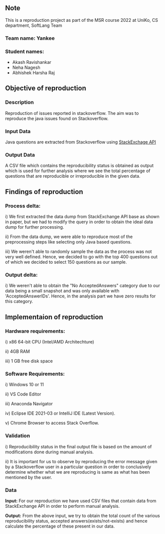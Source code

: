 

## Note
This is a reproduction project as part of the MSR course 2022 at UniKo, CS department, SoftLang Team

### Team name: Yankee
### Student names: 
- Akash Ravishankar
- Neha Nagesh
- Abhishek Harsha Raj

## Objective of reproduction

### Description
Reproduction of issues reported in stackoverflow. The aim was to reproduce the java issues found on Stackoverflow.

### Input Data
Java questions are extracted from Stackoverflow using [StackExchage API](https://api.stackexchange.com/docs/search#fromdate=2020-01-01&todate=2022-07-25&order=desc&sort=activity&tagged=java&filter=default&site=stackoverflow&run=true)

### Output Data
A CSV file which contains the reproducibility status is obtained as output which is used for further analysis where we see the total percentage of questions that are reproducible or irreproducible in the given data. 


## Findings of reproduction

### Process delta:

i) We first extracted the data dump from StackExchange API base as shown in paper, but we had to modify the query in order to obtain the ideal data dump for further processing. 

ii) From the data dump, we were able to reproduce most of the preprocessing steps like selecting only Java based questions.

iii) We weren't able to randomly sample the data as the process was not very well defined. Hence, we decided to go with the top 400 questions out of which we decided to select 150 questions as our sample.



### Output delta:

i) We weren't able to obtain the "No AcceptedAnswers" category due to our data being a small snapshot and was only available with 'AcceptedAnswerIDs'. Hence, in the analysis part we have zero results for this category.


## Implementaion of reproduction

### Hardware requirements:
i) x86 64-bit CPU (Intel/AMD Architechture)

ii) 4GB RAM 

iii) 1 GB free disk space

### Software Requirements:
i) Windows 10 or 11

ii) VS Code Editor

iii) Anaconda Navigator

iv) Eclipse IDE 2021-03 or IntelliJ IDE (Latest Version).

v) Chrome Browser to access Stack Overflow.


### Validation

i) Reproducibility status in the final output file is based on the amount of modifications done during manual analysis.

ii) It is important for us to observe by reproducing the error message given by a Stackoverflow user in a particular question in order to conclusively determine whether what we are reproducing is same as what has been mentioned by the user.

### Data

**Input:** For our reproduction we have used CSV files that contain data from StackExchange API in order to perform manual analysis.

**Output:** From the above input, we try to obtain the total count of the various reproducibility status, accepted answers(exists/not-exists) and hence calculate the percentage of these present in our data.







